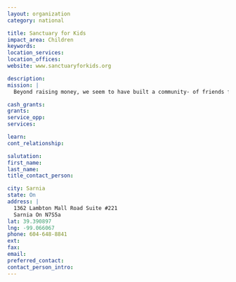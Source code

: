 ```yaml
---
layout: organization
category: national

title: Sanctuary for Kids
impact_area: Children
keywords: 
location_services: 
location_offices: 
website: www.sanctuaryforkids.org

description: 
mission: |
  Beyond raising money, we seem to have built a community- of friends first and foremost, and of people who together want to make a difference and have found that that change begins within themselves. People are pushing themselves to be their best selves as they raise this money outlined above. They are making pigrimages to work in Nepal. They are donating to causes within their local communities by being inspired by this virtual one. They are sharing their work with others. This is most inspiring to the four of us.

cash_grants: 
grants: 
service_opp: 
services: 

learn: 
cont_relationship: 

salutation: 
first_name: 
last_name: 
title_contact_person: 

city: Sarnia
state: On
address: |
  1362 Lambton Mall Road Suite #221  
  Sarnia On N7S5a
lat: 39.390897
lng: -99.066067
phone: 604-648-8841
ext: 
fax: 
email: 
preferred_contact: 
contact_person_intro: 
---
```

